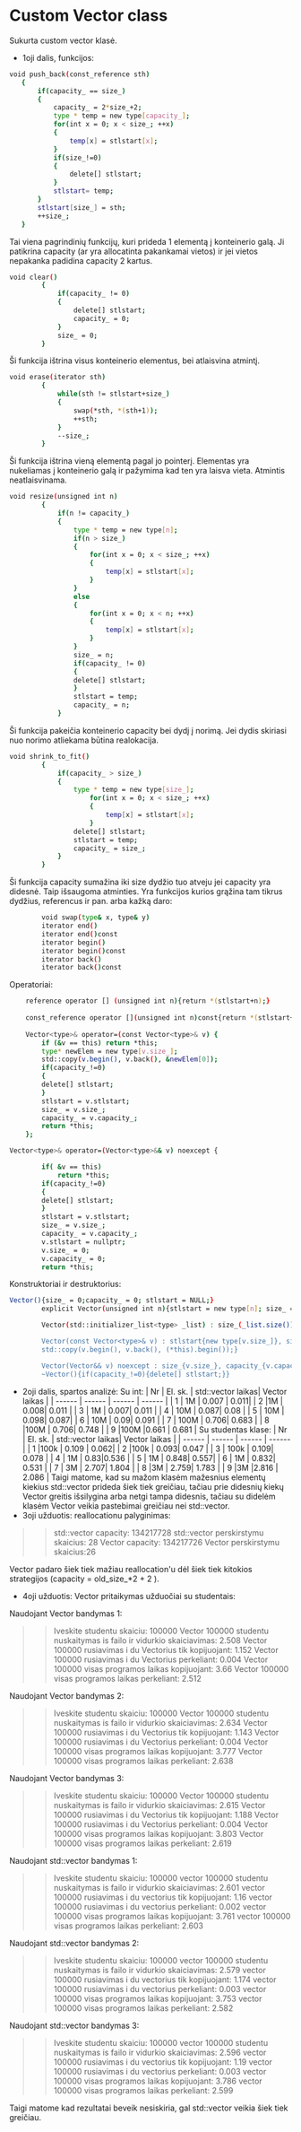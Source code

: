 # Custom Vector class

Sukurta custom vector klasė. 
 - 1oji dalis, funkcijos: 
 ```sh
 void push_back(const_reference sth)
    {
        if(capacity_ == size_)
        {
            capacity_ = 2*size_+2;
            type * temp = new type[capacity_];
            for(int x = 0; x < size_; ++x)
            {
                temp[x] = stlstart[x];
            }
            if(size_!=0)
            {
                delete[] stlstart;
            }
            stlstart= temp;
        }
        stlstart[size_] = sth;
        ++size_;
    }
```
Tai viena pagrindinių funkcijų, kuri prideda 1 elementą į konteinerio galą. Ji patikrina capacity (ar yra allocatinta pakankamai vietos) ir jei vietos nepakanka padidina capacity 2 kartus.

```sh
void clear()
        {
            if(capacity_ != 0)
            {
                delete[] stlstart;
                capacity_ = 0;
            }
            size_ = 0;
        }
```
Ši funkcija ištrina visus konteinerio elementus, bei atlaisvina atmintį.
```sh
void erase(iterator sth)
        {
            while(sth != stlstart+size_)
            {
                swap(*sth, *(sth+1));
                ++sth;
            }
            --size_;
        }
```
Ši funkcija ištrina vieną elementą pagal jo pointerį. Elementas yra nukeliamas į konteinerio galą ir pažymima kad ten yra laisva vieta. Atmintis neatlaisvinama.
```sh
void resize(unsigned int n)
        {
            if(n != capacity_)
            {
                type * temp = new type[n];
                if(n > size_)
                {
                    for(int x = 0; x < size_; ++x)
                    {
                        temp[x] = stlstart[x];
                    }
                }
                else
                {
                    for(int x = 0; x < n; ++x)
                    {
                        temp[x] = stlstart[x];
                    }
                }
                size_ = n;
                if(capacity_ != 0)
                {
                delete[] stlstart;
                }
                stlstart = temp;
                capacity_ = n;
            }
```
Ši funkcija pakeičia konteinerio capacity bei dydį į norimą. Jei dydis skiriasi nuo norimo atliekama būtina realokacija.
```sh
void shrink_to_fit()
        {
            if(capacity_ > size_)
            {
                type * temp = new type[size_];
                    for(int x = 0; x < size_; ++x)
                    {
                        temp[x] = stlstart[x];
                    }
                delete[] stlstart;
                stlstart = temp;
                capacity_ = size_;
            }
        }
```
Ši funkcija capacity sumažina iki size dydžio tuo atveju jei capacity yra didesnė. Taip išsaugoma atminties.
Yra funkcijos kurios grąžina tam tikrus dydžius, referencus ir pan. arba kažką daro:
```sh
        void swap(type& x, type& y)
        iterator end()
        iterator end()const
        iterator begin()
        iterator begin()const
        iterator back()
        iterator back()const
```
Operatoriai:
```sh
    reference operator [] (unsigned int n){return *(stlstart+n);}
    
    const_reference operator [](unsigned int n)const{return *(stlstart+n);}
    
    Vector<type>& operator=(const Vector<type>& v) {
        if (&v == this) return *this;
        type* newElem = new type[v.size_];
        std::copy(v.begin(), v.back(), &newElem[0]);
        if(capacity_!=0)
        {
        delete[] stlstart;
        }
        stlstart = v.stlstart;
        size_ = v.size_;
        capacity_ = v.capacity_;
        return *this;
    };

Vector<type>& operator=(Vector<type>&& v) noexcept {

        if( &v == this)
            return *this;
        if(capacity_!=0)
        {
        delete[] stlstart;
        }
        stlstart = v.stlstart;
        size_ = v.size_;
        capacity_ = v.capacity_;
        v.stlstart = nullptr;
        v.size_ = 0;
        v.capacity_ = 0;
        return *this;
```
Konstruktoriai ir destruktorius:
```sh
Vector(){size_ = 0;capacity_ = 0; stlstart = NULL;}
        explicit Vector(unsigned int n){stlstart = new type[n]; size_ = n; capacity_ = n;}

        Vector(std::initializer_list<type> _list) : size_(_list.size()), capacity_(_list.size()), stlstart(new type[_list.size()]) { cout << "initializerlist";std::copy(_list.begin(), _list.end(), stlstart); }

        Vector(const Vector<type>& v) : stlstart{new type[v.size_]}, size_{v.size_}, capacity_{v.capacity_} {
        std::copy(v.begin(), v.back(), (*this).begin());}

        Vector(Vector&& v) noexcept : size_{v.size_}, capacity_{v.capacity_} , stlstart{v.stlstart} {v.stlstart = nullptr; v.size_=0; v.capacity_=0;}
        ~Vector(){if(capacity_!=0){delete[] stlstart;}}
```
 - 2oji dalis, spartos analizė: 
Su int:
| Nr | El. sk. | std::vector laikas| Vector laikas |
| ------ | ------ | ------ | ------ |
| 1 | 1M | 0.007 |  0.011|
| 2 |1M  | 0.008|  0.011 |
| 3 | 1M | 0.007|  0.011 |
| 4 | 10M | 0.087| 0.08  |
| 5 | 10M |  0.098|   0.087|
| 6 | 10M | 0.09|  0.091 |
| 7 | 100M | 0.706|  0.683 |
| 8 |100M  |  0.706|  0.748 |
| 9 |100M  |0.661 | 0.681  |
Su studentas klase:
| Nr | El. sk. | std::vector laikas| Vector laikas |
| ------ | ------ | ------ | ------ |
| 1 |100k | 0.109 |  0.062|
| 2 |100k  | 0.093|  0.047 |
| 3 | 100k | 0.109|  0.078 |
| 4 | 1M | 0.83|0.536  |
| 5 | 1M |  0.848|   0.557|
| 6 | 1M | 0.832|  0.531 |
| 7 | 3M | 2.707|  1.804 |
| 8 |3M  |  2.759|  1.783 |
| 9 |3M  |2.816 | 2.086  |
Taigi matome, kad su mažom klasėm mažesnius elementų kiekius std::vector prideda šiek tiek greičiau, tačiau prie didesnių kiekų Vector greitis išsilygina arba netgi tampa didesnis, tačiau su didelėm klasėm Vector veikia pastebimai greičiau nei std::vector.
 - 3oji užduotis: reallocationu palyginimas:

>>std::vector capacity: 134217728 std::vector perskirstymu skaicius: 28
>>Vector capacity: 134217726 Vector perskirstymu skaicius:26

Vector padaro šiek tiek mažiau reallocation'u dėl šiek tiek  kitokios strategijos (capacity = old_size_*2 + 2 ).

   -  4oji užduotis: Vector pritaikymas užduočiai su studentais: 
    
Naudojant Vector bandymas 1:
>>Iveskite studentu skaiciu: 100000
Vector 100000 studentu nuskaitymas is failo ir vidurkio skaiciavimas: 2.508
Vector 100000 rusiavimas i du Vectorius tik kopijuojant: 1.152
Vector 100000 rusiavimas i du Vectorius perkeliant: 0.004
Vector 100000 visas programos laikas kopijuojant: 3.66
Vector 100000 visas programos laikas perkeliant: 2.512
    
Naudojant Vector bandymas 2:
>>Iveskite studentu skaiciu: 100000
Vector 100000 studentu nuskaitymas is failo ir vidurkio skaiciavimas: 2.634
Vector 100000 rusiavimas i du Vectorius tik kopijuojant: 1.143
Vector 100000 rusiavimas i du Vectorius perkeliant: 0.004
Vector 100000 visas programos laikas kopijuojant: 3.777
Vector 100000 visas programos laikas perkeliant: 2.638

Naudojant Vector bandymas 3:
>>Iveskite studentu skaiciu: 100000
Vector 100000 studentu nuskaitymas is failo ir vidurkio skaiciavimas: 2.615
Vector 100000 rusiavimas i du Vectorius tik kopijuojant: 1.188
Vector 100000 rusiavimas i du Vectorius perkeliant: 0.004
Vector 100000 visas programos laikas kopijuojant: 3.803
Vector 100000 visas programos laikas perkeliant: 2.619

Naudojant std::vector bandymas 1:
>>Iveskite studentu skaiciu: 100000
vector 100000 studentu nuskaitymas is failo ir vidurkio skaiciavimas: 2.601
vector 100000 rusiavimas i du vectorius tik kopijuojant: 1.16
vector 100000 rusiavimas i du vectorius perkeliant: 0.002
vector 100000 visas programos laikas kopijuojant: 3.761
vector 100000 visas programos laikas perkeliant: 2.603

Naudojant std::vector bandymas 2:
>>Iveskite studentu skaiciu: 100000
vector 100000 studentu nuskaitymas is failo ir vidurkio skaiciavimas: 2.579
vector 100000 rusiavimas i du vectorius tik kopijuojant: 1.174
vector 100000 rusiavimas i du vectorius perkeliant: 0.003
vector 100000 visas programos laikas kopijuojant: 3.753
vector 100000 visas programos laikas perkeliant: 2.582

Naudojant std::vector bandymas 3:
>>Iveskite studentu skaiciu: 100000
vector 100000 studentu nuskaitymas is failo ir vidurkio skaiciavimas: 2.596
vector 100000 rusiavimas i du vectorius tik kopijuojant: 1.19
vector 100000 rusiavimas i du vectorius perkeliant: 0.003
vector 100000 visas programos laikas kopijuojant: 3.786
vector 100000 visas programos laikas perkeliant: 2.599

Taigi matome kad rezultatai beveik nesiskiria, gal std::vector veikia šiek tiek greičiau.
